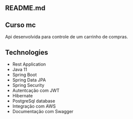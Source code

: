 <h2>
  README.md
</h2>


<div class="Box-body px-5 pb-5">
  <article class="markdown-body entry-content container-lg" itemprop="text">
       <h1>
       <a id="user-content-readings-application" class="anchor" aria-hidden="true" href="#readings-application"></a>
       Curso mc
      </h1>
      <p>Api desenvolvida para controle de um carrinho de compras.</p>
      <h1><a id="user-content-technologies" class="anchor" aria-hidden="true" href="#technologies"></a>
        Technologies
      </h1>
      <ul>
        <li>Rest Application</li>
        <li>Java 11</li>
        <li>Spring Boot</li>
        <li>Spring Data JPA</li>
        <li>Spring Security</li>
        <li>Autentcação com JWT</li>
        <li>Hibernate</li>
        <li>PostgreSql database</li>
        <li>Integração com AWS</li>
        <li>Documentação com Swagger</li>
      </ul>
    </article>
  </div>
</div>
